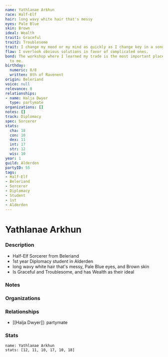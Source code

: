 ```yaml
---
name: Yathlanae Arkhun
race: Half-Elf
hair: long wavy white hair that's messy
eyes: Pale Blue
skin: Brown
ideal: Wealth
trait1: Graceful
trait2: Troublesome
trait: I change my mood or my mind as quickly as I change key in a song.
flaw: I overlook obvious solutions in favor of complicated ones.
bond: The workshop where I learned my trade is the most important place in the world
  to me.
birthday:
  numeric: 8/8
  written: 8th of Ravenent
origin: Beleriand
voice: null
relevance: 0
relationships:
- name: Halja Dwyer
  type: partymate
organizations: []
notes: []
track: Diplomacy
spec: Sorcerer
stats:
  cha: 18
  con: 10
  dex: 11
  int: 17
  str: 12
  wis: 10
year: 1
guild: Alderden
partyID: 55
tags:
- Half-Elf
- Beleriand
- Sorcerer
- Diplomacy
- Student
- 1st
- Alderden
---
```

# Yathlanae Arkhun
### Description
- Half-Elf Sorcerer from Beleriand
- 1st year Diplomacy student in Alderden
- long wavy white hair that's messy, Pale Blue eyes, and Brown skin
- Is Graceful and Troublesome, and has Wealth as their ideal

### Notes

### Organizations

### Relationships
- [[Halja Dwyer]]: partymate

### Stats
```statblock
name: Yathlanae Arkhun
stats: [12, 11, 10, 17, 10, 18]
```